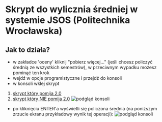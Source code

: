 # Skrypt do wylicznia średniej w systemie JSOS (Politechnika Wrocławska)
## Jak to działa?
* w zakładce 'oceny' kliknij "pobierz więcej..." (jeśli chcesz policzyć średnią ze wszystkich semestrów), w przeciwnym wypadku możesz pominąć ten krok
* wejdź w opcje programistyczne i przejdź do konsoli
* w konsoli wklej skrypt
1. [skrypt który pomija 2.0](https://github.com/rootuss/jsos/blob/master/srednia.js)
2. [skrypt który NIE pomija 2.0](https://github.com/rootuss/jsos/blob/master/srednia_z_ndst.js.js)
![podgląd konsoli](https://github.com/rootuss/jsos/blob/master/console.PNG)

* po kliknięciu ENTER'a wyświetli się policzona średnia (na poniższym zrzucie ekranu przykładowy wynik tej operacji):
![podgląd konsoli](https://github.com/rootuss/jsos/blob/master/srednia.PNG)
